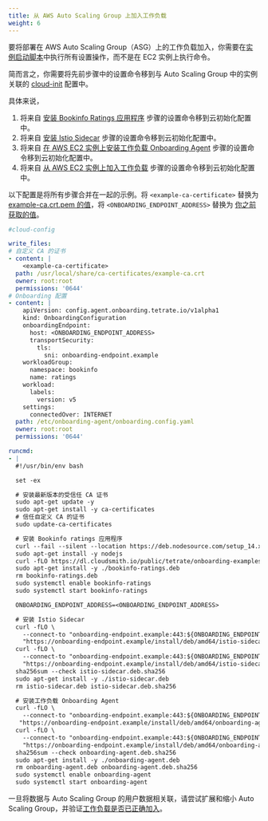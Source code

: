 ```yaml
---
title: 从 AWS Auto Scaling Group 上加入工作负载
weight: 6
---
```


要将部署在 AWS Auto Scaling Group（ASG）上的工作负载加入，你需要在[实例启动脚本](https://docs.aws.amazon.com/AWSEC2/latest/UserGuide/user-data.html)中执行所有设置操作，而不是在 EC2 实例上执行命令。

简而言之，你需要将先前步骤中的设置命令移到与 Auto Scaling Group 中的实例关联的 [cloud-init](https://cloudinit.readthedocs.io/en/latest/) 配置中。

具体来说，

1. 将来自 [安装 Bookinfo Ratings 应用程序](../configure-vm) 步骤的设置命令移到云初始化配置中。
1. 将来自 [安装 Istio Sidecar](../configure-vm) 步骤的设置命令移到云初始化配置中。
1. 将来自 [在 AWS EC2 实例上安装工作负载 Onboarding Agent](../configure-vm) 步骤的设置命令移到云初始化配置中。
1. 将来自 [从 AWS EC2 实例上加入工作负载](../onboard-vm) 步骤的设置命令移到云初始化配置中。

以下配置是将所有步骤合并在一起的示例。将 `<example-ca-certificate>` 替换为 [example-ca.crt.pem 的值](../enable-workload-onboarding)，将 `<ONBOARDING_ENDPOINT_ADDRESS>` 替换为 [你之前获取的值](../enable-workload-onboarding)。

```yaml
#cloud-config

write_files:
# 自定义 CA 的证书
- content: |
    <example-ca-certificate>
  path: /usr/local/share/ca-certificates/example-ca.crt
  owner: root:root
  permissions: '0644'
# Onboarding 配置
- content: |
    apiVersion: config.agent.onboarding.tetrate.io/v1alpha1
    kind: OnboardingConfiguration
    onboardingEndpoint:
      host: <ONBOARDING_ENDPOINT_ADDRESS>
      transportSecurity:
        tls:
          sni: onboarding-endpoint.example
    workloadGroup:
      namespace: bookinfo
      name: ratings
    workload:
      labels:
        version: v5
    settings:
      connectedOver: INTERNET
  path: /etc/onboarding-agent/onboarding.config.yaml
  owner: root:root
  permissions: '0644'

runcmd:
- |
  #!/usr/bin/env bash

  set -ex

  # 安装最新版本的受信任 CA 证书
  sudo apt-get update -y
  sudo apt-get install -y ca-certificates
  # 信任自定义 CA 的证书
  sudo update-ca-certificates

  # 安装 Bookinfo ratings 应用程序
  curl --fail --silent --location https://deb.nodesource.com/setup_14.x | sudo bash -
  sudo apt-get install -y nodejs
  curl -fLO https://dl.cloudsmith.io/public/tetrate/onboarding-examples/raw/files/bookinfo-ratings.deb
  sudo apt-get install -y ./bookinfo-ratings.deb
  rm bookinfo-ratings.deb
  sudo systemctl enable bookinfo-ratings
  sudo systemctl start bookinfo-ratings

  ONBOARDING_ENDPOINT_ADDRESS=<ONBOARDING_ENDPOINT_ADDRESS>

  # 安装 Istio Sidecar
  curl -fLO \
    --connect-to "onboarding-endpoint.example:443:${ONBOARDING_ENDPOINT_ADDRESS}:443" \
    "https://onboarding-endpoint.example/install/deb/amd64/istio-sidecar.deb"
  curl -fLO \
    --connect-to "onboarding-endpoint.example:443:${ONBOARDING_ENDPOINT_ADDRESS}:443" \
    "https://onboarding-endpoint.example/install/deb/amd64/istio-sidecar.deb.sha256"
  sha256sum --check istio-sidecar.deb.sha256
  sudo apt-get install -y ./istio-sidecar.deb
  rm istio-sidecar.deb istio-sidecar.deb.sha256

  # 安装工作负载 Onboarding Agent
  curl -fLO \
    --connect-to "onboarding-endpoint.example:443:${ONBOARDING_ENDPOINT_ADDRESS}:443" \
   "https://onboarding-endpoint.example/install/deb/amd64/onboarding-agent.deb"
  curl -fLO \
    --connect-to "onboarding-endpoint.example:443:${ONBOARDING_ENDPOINT_ADDRESS}:443" \
    "https://onboarding-endpoint.example/install/deb/amd64/onboarding-agent.deb.sha256"
  sha256sum --check onboarding-agent.deb.sha256
  sudo apt-get install -y ./onboarding-agent.deb
  rm onboarding-agent.deb onboarding-agent.deb.sha256
  sudo systemctl enable onboarding-agent
  sudo systemctl start onboarding-agent
```

一旦将数据与 Auto Scaling Group 的用户数据相关联，请尝试扩展和缩小 Auto Scaling Group，并验证[工作负载是否已正确加入](../onboard-vm)。